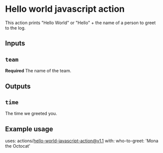 # Hello world javascript action

This action prints "Hello World" or "Hello" + the name of a person to greet to the log.

## Inputs

## `team`

**Required** The name of the team.

## Outputs

## `time`

The time we greeted you.

## Example usage

uses: actions/hello-world-javascript-action@v1.1
with:
  who-to-greet: 'Mona the Octocat'